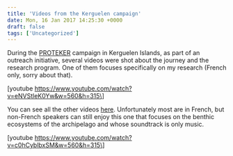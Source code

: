 ```yaml
---
title: 'Videos from the Kerguelen campaign'
date: Mon, 16 Jan 2017 14:25:30 +0000
draft: false
tags: ['Uncategorized']
---
```


During the [PROTEKER](http://www.proteker.net/?lang=en) campaign in Kerguelen Islands, as part of an outreach initiative, several videos were shot about the journey and the research program. One of them focuses specifically on my research (French only, sorry about that).

\[youtube https://www.youtube.com/watch?v=eNVStleK0Yw&w=560&h=315\]

You can see all the other videos [here](https://www.youtube.com/playlist?list=PLXPucz7oiNMFIttNjU7ov_Ed1FgvEMAzx). Unfortunately most are in French, but non-French speakers can still enjoy this one that focuses on the benthic ecosystems of the archipelago and whose soundtrack is only music.

\[youtube https://www.youtube.com/watch?v=c0hCyblbxSM&w=560&h=315\]
